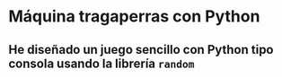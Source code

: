 # Máquina tragaperras con Python

## He diseñado un juego sencillo con Python tipo consola usando la librería ```random```
